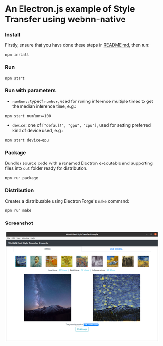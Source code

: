 # An Electron.js example of Style Transfer using webnn-native

### Install

Firstly, ensure that you have done these steps in [README.md](/node/README.md), then run:
```bash
npm install
```

### Run

```bash
npm start
```

### Run with parameters

- `numRuns`: typeof `number`, used for runing inference multiple times to get the median inference time, e.g.:
```bash
npm start numRuns=100
```
- `device`: one of `["default", "gpu", "cpu"]`, used for setting preferred kind of device used, e.g.:
```bash
npm start device=gpu
```

### Package

Bundles source code with a renamed Electron executable and supporting files into `out` folder ready for distribution.

```bash
npm run package
```

### Distribution

Creates a distributable using Electron Forge's `make` command:

```bash
npm run make
```

### Screenshot

![screenshot](screenshot.png)